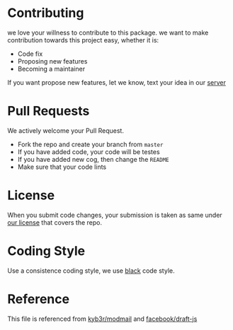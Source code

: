 # Contributing
we love your willness to contribute to this package. we want to make contribution towards this project easy, whether it is:
 * Code fix
 * Proposing new features
 * Becoming a maintainer
 
If you want propose new features, let we know, text your idea in our [server](https://discord.gg/S9bSjga)

# Pull Requests
We actively welcome your Pull Request.
 * Fork the repo and create your branch from `master`
 * If you have added code, your code will be testes
 * If you have added new cog, then change the `README`
 * Make sure that your code lints
 
# License
When you submit code changes, your submission is taken as same under [our license](https://github.com/mischievousdev/cogs-for-you/blob/master/LICENSE) that covers the repo.

# Coding Style
Use a consistence coding style, we use [black](https://github.com/psf/black) code style.

# Reference
This file is referenced from [kyb3r/modmail](https://github.com/kyb3r/modmail/blob/master/CONTRIBUTING.md) and [facebook/draft-js](https://github.com/facebook/draft-js/blob/a9316a723f9e918afde44dea68b5f9f39b7d9b00/CONTRIBUTING.md)
